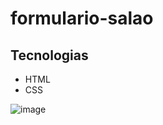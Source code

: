# formulario-salao

## Tecnologias 
- HTML
- CSS


![image](https://user-images.githubusercontent.com/95721308/161832105-6f508d78-6b7f-45b6-bf57-ef88fcde417c.png)
